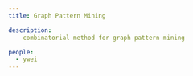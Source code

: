 ```yaml
---
title: Graph Pattern Mining

description:
    combinatorial method for graph pattern mining

people:
  - ywei
---
```




